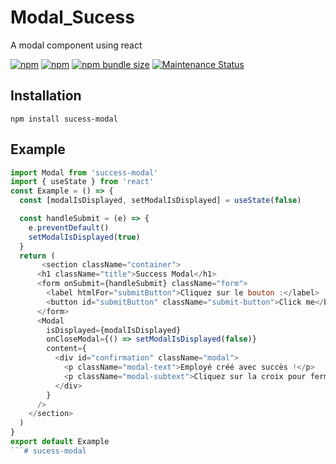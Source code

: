 # Modal_Sucess

A modal component using react

<a href="https://www.npmjs.com/package/sucess-modal-react"><img alt="npm" src="https://img.shields.io/npm/dw/sucess-modal-react"></a>
<a href="https://www.npmjs.com/package/sucess-modal-react"><img alt="npm" src="https://img.shields.io/npm/v/sucess-modal-react"></a>
<a href="https://www.npmjs.com/package/sucess-modal-react"><img alt="npm bundle size" src="https://img.shields.io/bundlephobia/minzip/sucess-modal-react"></a>
<a href="https://www.npmjs.com/package/sucess-modal-react">
<img alt="Maintenance Status" src="https://img.shields.io/badge/maintenance-active-green.svg" />

</a>

## Installation

```
npm install sucess-modal
```

## Example

```js
import Modal from 'success-modal'
import { useState } from 'react'
const Example = () => {
  const [modalIsDisplayed, setModalIsDisplayed] = useState(false)

  const handleSubmit = (e) => {
    e.preventDefault()
    setModalIsDisplayed(true)
  }
  return (
       <section className="container">
      <h1 className="title">Success Modal</h1>
      <form onSubmit={handleSubmit} className="form">
        <label htmlFor="submitButton">Cliquez sur le bouton :</label>
        <button id="submitButton" className="submit-button">Click me</button>
      </form>
      <Modal
        isDisplayed={modalIsDisplayed}
        onCloseModal={() => setModalIsDisplayed(false)}
        content={
          <div id="confirmation" className="modal">
            <p className="modal-text">Employé créé avec succès !</p>
            <p className="modal-subtext">Cliquez sur la croix pour fermer.</p>
          </div>
        }
      />
    </section>
  )
}
export default Example
```# sucess-modal

